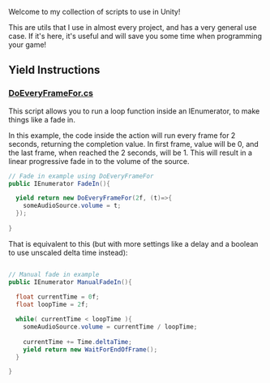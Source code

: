 Welcome to my collection of scripts to use in Unity!

This are utils that I use in almost every project, and has a very general use case. If it's here, it's useful and will save you some time when programming your game!

## Yield Instructions
### [DoEveryFrameFor.cs](/Scripts/DoEveryFrameFor.cs)

This script allows you to run a loop function inside an IEnumerator, to make things like a fade in.

In this example, the code inside the action will run every frame for 2 seconds, returning the completion value. In first frame, value will be 0, and the last frame, when reached the 2 seconds, will be 1. This will result in a linear progressive fade in to the volume of the source.

```c#
// Fade in example using DoEveryFrameFor
public IEnumerator FadeIn(){

  yield return new DoEveryFrameFor(2f, (t)=>{
    someAudioSource.volume = t;
  });
  
}
```

That is equivalent to this (but with more settings like a delay and a boolean to use unscaled delta time instead):
```c#

// Manual fade in example
public IEnumerator ManualFadeIn(){
  
  float currentTime = 0f;
  float loopTime = 2f;

  while( currentTime < loopTime ){
    someAudioSource.volume = currentTime / loopTime;
    
    currentTime += Time.deltaTime;
    yield return new WaitForEndOfFrame();
  }

}
```
